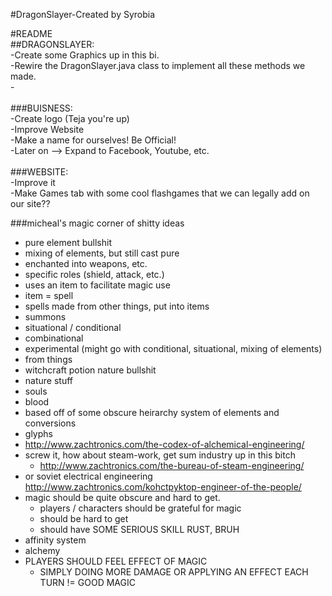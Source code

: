 #DragonSlayer-Created by Syrobia
<p>
#README<br>
##DRAGONSLAYER:<br>
-Create some Graphics up in this bi.<br>
-Rewire the DragonSlayer.java class to implement all these methods we made.<br>
-<br>
<br>
###BUISNESS:<br>
-Create logo (Teja you're up)<br>
-Improve Website<br>
-Make a name for ourselves! Be Official!<br>
-Later on --> Expand to Facebook, Youtube, etc.<br>
<br>
###WEBSITE:<br>
-Improve it<br>
-Make Games tab with some cool flashgames that we can legally add on our site??<br>

###micheal's magic corner of shitty ideas
- pure element bullshit
- mixing of elements, but still cast pure
- enchanted into weapons, etc.
- specific roles (shield, attack, etc.)
- uses an item to facilitate magic use
- item = spell
- spells made from other things, put into items
- summons
- situational / conditional
- combinational
- experimental (might go with conditional, situational, mixing of elements)
- from things
- witchcraft potion nature bullshit
- nature stuff
- souls
- blood
- based off of some obscure heirarchy system of elements and conversions
- glyphs
- http://www.zachtronics.com/the-codex-of-alchemical-engineering/
- screw it, how about steam-work, get sum industry up in this bitch
  - http://www.zachtronics.com/the-bureau-of-steam-engineering/
- or soviet electrical engineering http://www.zachtronics.com/kohctpyktop-engineer-of-the-people/
- magic should be quite obscure and hard to get.
  - players / characters should be grateful for magic
  - should be hard to get
  - should have SOME SERIOUS SKILL RUST, BRUH
- affinity system
- alchemy
- PLAYERS SHOULD FEEL EFFECT OF MAGIC
  - SIMPLY DOING MORE DAMAGE OR APPLYING AN EFFECT EACH TURN != GOOD MAGIC
